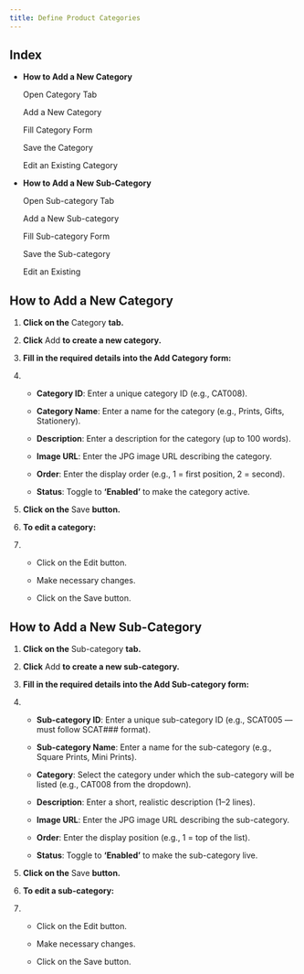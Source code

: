 ```yaml
---
title: Define Product Categories
---
```




## **Index**

* **How to Add a New Category**


   Open Category Tab


   Add a New Category


   Fill Category Form
   

  Save the Category
   

  Edit an Existing Category
* **How to Add a New Sub-Category**
   

  Open Sub-category Tab


  Add a New Sub-category


  Fill Sub-category Form


   Save the Sub-category
   

  Edit an Existing

## **How to Add a New Category**

1. **Click on the** Category **tab.**


2. **Click** Add **to create a new category.**


3. **Fill in the required details into the Add Category form:**


4. * **Category ID**: Enter a unique category ID (e.g., CAT008).



   * **Category Name**: Enter a name for the category (e.g., Prints, Gifts, Stationery).



   * **Description**: Enter a description for the category (up to 100 words).



   * **Image URL**: Enter the JPG image URL describing the category.



   * **Order**: Enter the display order (e.g., 1 = first position, 2 = second).



   * **Status**: Toggle to **‘Enabled’** to make the category active.


5. **Click on the** Save **button.**


6. **To edit a category:**


7. * Click on the Edit button.



   * Make necessary changes.



   * Click on the Save button.







## **How to Add a New Sub-Category**

1. **Click on the** Sub-category **tab.**


2. **Click** Add **to create a new sub-category.**


3. **Fill in the required details into the Add Sub-category form:**


4. * **Sub-category ID**: Enter a unique sub-category ID (e.g., SCAT005 — must follow SCAT### format).



   * **Sub-category Name**: Enter a name for the sub-category (e.g., Square Prints, Mini Prints).



   * **Category**: Select the category under which the sub-category will be listed (e.g., CAT008 from the dropdown).



   * **Description**: Enter a short, realistic description (1–2 lines).



   * **Image URL**: Enter the JPG image URL describing the sub-category.



   * **Order**: Enter the display position (e.g., 1 = top of the list).



   * **Status**: Toggle to **‘Enabled’** to make the sub-category live.


5. **Click on the** Save **button.**


6. **To edit a sub-category:**


7. * Click on the Edit button.



   * Make necessary changes.



   * Click on the Save button.
